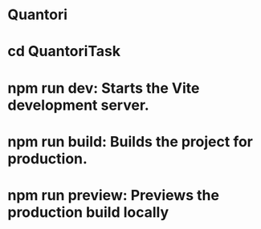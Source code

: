 # Quantori

# cd QuantoriTask

# npm run dev: Starts the Vite development server.

# npm run build: Builds the project for production.

# npm run preview: Previews the production build locally
